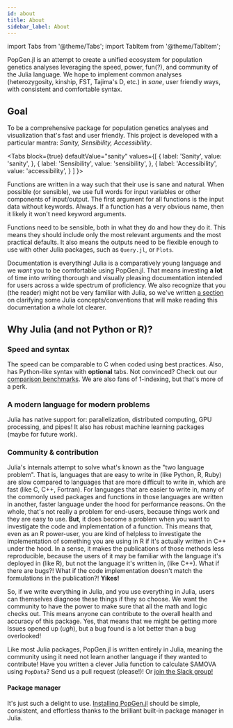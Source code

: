 ```yaml
---
id: about
title: About
sidebar_label: About
---
```

import Tabs from '@theme/Tabs';
import TabItem from '@theme/TabItem';

PopGen.jl is an attempt to create a unified ecosystem for population genetics analyses leveraging the speed, power, fun(?), and community of the Julia language. We hope to implement common analyses (heterozygosity, kinship, FST, Tajima's D, etc.) in *sane*, user friendly ways, with consistent and comfortable syntax. 

## Goal

To be a comprehensive package for population genetics analyses and visualization that's fast and user friendly. This project is developed with a particular mantra: *Sanity, Sensibility, Accessibility*.

<Tabs
  block={true}
  defaultValue="sanity"
  values={[
    { label: 'Sanity', value: 'sanity', },
    { label: 'Sensibility', value: 'sensibility', },
    { label: 'Accessibility', value: 'accessibility', }
  ]
}>
<TabItem value="sanity">

Functions are written in a way such that their use is sane and natural. When possible (or sensible), we use full words for input variables or other components of input/output. The first argument for all functions is the input data without keywords. Always. If a function has a very obvious name, then it likely it won't need keyword arguments.

</TabItem>
<TabItem value="sensibility">

Functions need to be sensible, both in what they do and how they do it. This means they should include only the most relevant arguments and the most practical defaults. It also means the outputs need to be flexible enough to use with other Julia packages, such as `Query.jl`, or `Plots`.

</TabItem>
<TabItem value="accessibility">

Documentation is everything! Julia is a comparatively young language and we *want* you to be comfortable using PopGen.jl. That means investing **a lot** of time into writing thorough and visually pleasing documentation intended for users across a wide spectrum of proficiency. We also recognize that you (the reader) might not be very familiar with Julia, so we've written [a section](/getting_started/julia_primer.md) on clarifying some Julia concepts/conventions that will make reading this documentation a whole lot clearer.

</TabItem>
</Tabs>

## Why Julia (and not Python or R)?

### Speed and syntax

The speed can be comparable to C when coded using best practices. Also, has Python-like syntax with **optional** tabs. Not convinced? Check out our [comparison benchmarks](/getting_started/comparison.md). We are also fans of 1-indexing, but that's more of a perk.

### A modern language for modern problems

Julia has native support for: parallelization, distributed computing, GPU processing, and pipes! It also has robust machine learning packages (maybe for future work).

### Community & contribution

Julia's internals attempt to solve what's known as the "two language problem". That is, languages that are easy to write in (like Python, R, Ruby) are slow compared to languages that are more difficult to write in, which are fast (like C, C++, Fortran). For languages that are easier to write in, many of the commonly used packages and functions in those languages are written in another, faster language under the hood for performance reasons. On the whole, that's not really a problem for end-users, because things work and they are easy to use. **But**, it does become a problem when you want to investigate the code and implementation of a function. This means that, even as an R power-user, you are kind of helpless to investigate the implementation of something you are using in R if it's actually written in C++ under the hood. In a sense, it makes the publications of those methods less reproducible, because the users of it may be familiar with the language it's deployed in (like R), but not the language it's written in, (like C++). What if there are bugs?! What if the code implementation doesn't match the formulations in the publication?! **Yikes!**

So, if we write everything in Julia, and you use everything in Julia, users can themselves diagnose these things if they so choose. We want the community to have the power to make sure that all the math and logic checks out. This means anyone can contribute to the overall health and accuracy of this package. Yes, that means that we might be getting more Issues opened up (*ugh*), but a bug found is a lot better than a bug overlooked!

Like most Julia packages, PopGen.jl is written entirely in Julia, meaning the community using it need not learn another language if they wanted to contribute! Have you written a clever Julia function to calculate SAMOVA using `PopData`? Send us a pull request (please!)! Or [join the Slack group!](https://join.slack.com/t/popgenjl/shared_invite/zt-deam65n8-DuBs2z1oDtsbBuRplJW~Pg) 

#### Package manager

It's just such a delight to use. [Installing PopGen.jl](/getting_started/install.md) should be simple, consistent, and effortless thanks to the brilliant built-in package manager in Julia. 
